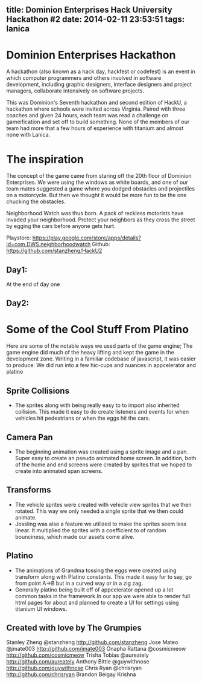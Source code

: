 title: Dominion Enterprises Hack University Hackathon #2
date: 2014-02-11 23:53:51
tags: lanica
---


Dominion Enterprises Hackathon
=====

A hackathon (also known as a hack day, hackfest or codefest) is an event in which computer programmers and others involved in software development, including graphic designers, interface designers and project managers, collaborate intensively on software projects.

This was Dominion's Seventh hackathon and second edition of HackU, a hackathon where schools were invited across Virginia. Paired with three coaches and given 24 hours, each team was read a challenge on gameification and set off to build something. None of the members of our team had more that a few hours of experience with titanium and almost none with Lanica. 

The inspiration
======
The concept of the game came from staring off the 20th floor of Dominion Enterprises. We were using the windows as white boards, and one of our team mates suggested a game where you dodged obstacles and projectiles on a motorcycle. But then we thought it would be more fun to be the one chucking the obstacles. 

Neighborhood Watch was thus born. 
A pack of reckless motorists have invaded your neighborhood. Protect your neighbors as they cross the street by egging the cars before anyone gets hurt.

Playstore: https://play.google.com/store/apps/details?id=com.DWS.neighborhoodwatch
Github:  https://github.com/stanzheng/HackU2

Day1:
---
At the end of day one 

Day2: 
----





Some of the Cool Stuff From Platino
======
Here are some of the notable ways we used parts of the game engine; The game engine did much of the heavy lifting and kept the game in the development zone. Writing in a familiar codebase of javascript, it was easier to produce. We did run into a few hic-cups and nuances in appcelerator and platino 


Sprite Collisions 
---
- The sprites along with being really easy to to import also inherited collision. This made it easy to do create listeners and events for when vehicles hit pedestrians or when the eggs hit the cars. 

Camera Pan
---
- The beginning animation was created using a sprite image and a pan. Super easy to create an pseudo animated home screen. In addition, both of the home and end screens were created by sprites that we hoped to create into animated span screens. 


Transforms
----
- The vehicle sprites were created with vehicle view sprites that we then rotated. This way we only needed a single sprite that we then could animate.
- Jossling was also a feature we utilized to make the sprites seem less linear. It multiplied the sprites with a coefficient to of random bounciness, which made our assets come alive. 


Platino 
-----
- The animations of Grandma tossing the eggs were created using transform along with Platino constants. This made it easy for to say, go from point A->B but in a curved way or in a zig zag.   
- Generally platino being built off of appcelerator opened up a lot common tasks in the framework.In our app we were able to render full html pages for about and planned to create a UI for settings using titanium UI windows. 



Created with love by The Grumpies
----
Stanley Zheng @stanzheng http://github.com/stanzheng
Jose Mateo @jmate003 http://github.com/jmate003
Onapha Rattana @cosmicmeow http://github.com/cosmicmeow
Trisha Tobias @aureately http://github.com/aureately
Anthony Bittle @guywithnose http://github.com/guywithnose
Chris Ryan @chrisryan http://github.com/chrisryan
Brandon Beigay
Krishna
